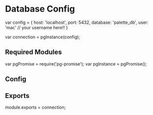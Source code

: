 # Database Config

var config = {
  host: 'localhost',
  port: 5432,
  database: 'palette_db',
  user: 'mac' // your username here!!
}

var connection = pgInstance(config);


## Required Modules
var pgPromise = require('pg-promise');
var pgInstance = pgPromise();

## Config



## Exports

module.exports = connection;